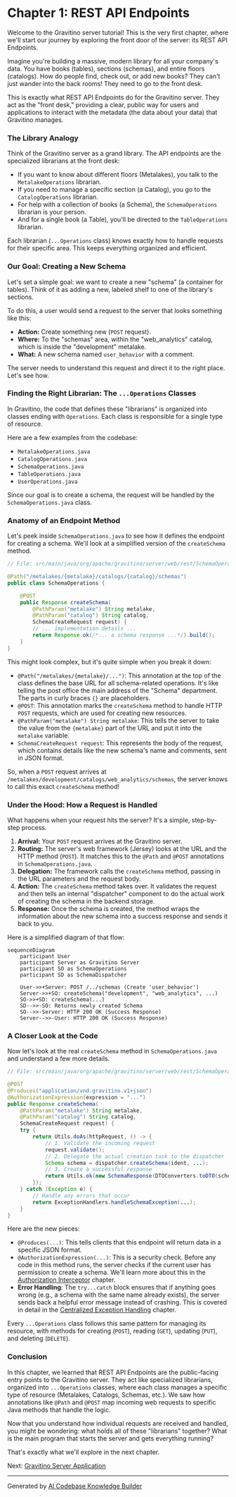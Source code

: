 # Chapter 1: REST API Endpoints

Welcome to the Gravitino server tutorial! This is the very first chapter, where we'll start our journey by exploring the front door of the server: its REST API Endpoints.

Imagine you're building a massive, modern library for all your company's data. You have books (tables), sections (schemas), and entire floors (catalogs). How do people find, check out, or add new books? They can't just wander into the back rooms! They need to go to the front desk.

This is exactly what REST API Endpoints do for the Gravitino server. They act as the "front desk," providing a clear, public way for users and applications to interact with the metadata (the data about your data) that Gravitino manages.

### The Library Analogy

Think of the Gravitino server as a grand library. The API endpoints are the specialized librarians at the front desk:

*   If you want to know about different floors (Metalakes), you talk to the `MetalakeOperations` librarian.
*   If you need to manage a specific section (a Catalog), you go to the `CatalogOperations` librarian.
*   For help with a collection of books (a Schema), the `SchemaOperations` librarian is your person.
*   And for a single book (a Table), you'll be directed to the `TableOperations` librarian.

Each librarian (`...Operations` class) knows exactly how to handle requests for their specific area. This keeps everything organized and efficient.

### Our Goal: Creating a New Schema

Let's set a simple goal: we want to create a new "schema" (a container for tables). Think of it as adding a new, labeled shelf to one of the library's sections.

To do this, a user would send a request to the server that looks something like this:

*   **Action:** Create something new (`POST` request).
*   **Where:** To the "schemas" area, within the "web_analytics" catalog, which is inside the "development" metalake.
*   **What:** A new schema named `user_behavior` with a comment.

The server needs to understand this request and direct it to the right place. Let's see how.

### Finding the Right Librarian: The `...Operations` Classes

In Gravitino, the code that defines these "librarians" is organized into classes ending with `Operations`. Each class is responsible for a single type of resource.

Here are a few examples from the codebase:
*   `MetalakeOperations.java`
*   `CatalogOperations.java`
*   `SchemaOperations.java`
*   `TableOperations.java`
*   `UserOperations.java`

Since our goal is to create a schema, the request will be handled by the `SchemaOperations.java` class.

### Anatomy of an Endpoint Method

Let's peek inside `SchemaOperations.java` to see how it defines the endpoint for creating a schema. We'll look at a simplified version of the `createSchema` method.

```java
// File: src/main/java/org/apache/gravitino/server/web/rest/SchemaOperations.java

@Path("/metalakes/{metalake}/catalogs/{catalog}/schemas")
public class SchemaOperations {

    @POST
    public Response createSchema(
        @PathParam("metalake") String metalake,
        @PathParam("catalog") String catalog,
        SchemaCreateRequest request) {
        // ... implementation details ...
        return Response.ok(/*... a schema response ...*/).build();
    }
}
```

This might look complex, but it's quite simple when you break it down:

*   `@Path("/metalakes/{metalake}/...")`: This annotation at the top of the class defines the base URL for all schema-related operations. It's like telling the post office the main address of the "Schema" department. The parts in curly braces `{}` are placeholders.
*   `@POST`: This annotation marks the `createSchema` method to handle HTTP `POST` requests, which are used for creating new resources.
*   `@PathParam("metalake") String metalake`: This tells the server to take the value from the `{metalake}` part of the URL and put it into the `metalake` variable.
*   `SchemaCreateRequest request`: This represents the body of the request, which contains details like the new schema's name and comments, sent in JSON format.

So, when a `POST` request arrives at `/metalakes/development/catalogs/web_analytics/schemas`, the server knows to call this exact `createSchema` method!

### Under the Hood: How a Request is Handled

What happens when your request hits the server? It's a simple, step-by-step process.

1.  **Arrival:** Your `POST` request arrives at the Gravitino server.
2.  **Routing:** The server's web framework (Jersey) looks at the URL and the HTTP method (`POST`). It matches this to the `@Path` and `@POST` annotations in `SchemaOperations.java`.
3.  **Delegation:** The framework calls the `createSchema` method, passing in the URL parameters and the request body.
4.  **Action:** The `createSchema` method takes over. It validates the request and then tells an internal "dispatcher" component to do the actual work of creating the schema in the backend storage.
5.  **Response:** Once the schema is created, the method wraps the information about the new schema into a success response and sends it back to you.

Here is a simplified diagram of that flow:

```mermaid
sequenceDiagram
    participant User
    participant Server as Gravitino Server
    participant SO as SchemaOperations
    participant SD as SchemaDispatcher

    User->>+Server: POST /../schemas (Create 'user_behavior')
    Server->>+SO: createSchema("development", "web_analytics", ...)
    SO->>+SD: createSchema(...)
    SD-->>-SO: Returns newly created Schema
    SO-->>-Server: HTTP 200 OK (Success Response)
    Server-->>-User: HTTP 200 OK (Success Response)
```

### A Closer Look at the Code

Now let's look at the real `createSchema` method in `SchemaOperations.java` and understand a few more details.

```java
// File: src/main/java/org/apache/gravitino/server/web/rest/SchemaOperations.java

@POST
@Produces("application/vnd.gravitino.v1+json")
@AuthorizationExpression(expression = "...")
public Response createSchema(
    @PathParam("metalake") String metalake,
    @PathParam("catalog") String catalog,
    SchemaCreateRequest request) {
    try {
        return Utils.doAs(httpRequest, () -> {
            // 1. Validate the incoming request
            request.validate();
            // 2. Delegate the actual creation task to the dispatcher
            Schema schema = dispatcher.createSchema(ident, ...);
            // 3. Create a successful response
            return Utils.ok(new SchemaResponse(DTOConverters.toDTO(schema)));
        });
    } catch (Exception e) {
        // Handle any errors that occur
        return ExceptionHandlers.handleSchemaException(...);
    }
}
```

Here are the new pieces:

*   `@Produces(...)`: This tells clients that this endpoint will return data in a specific JSON format.
*   `@AuthorizationExpression(...)`: This is a security check. Before any code in this method runs, the server checks if the current user has permission to create a schema. We'll learn more about this in the [Authorization Interceptor](03_authorization_interceptor_.md) chapter.
*   **Error Handling**: The `try...catch` block ensures that if anything goes wrong (e.g., a schema with the same name already exists), the server sends back a helpful error message instead of crashing. This is covered in detail in the [Centralized Exception Handling](04_centralized_exception_handling_.md) chapter.

Every `...Operations` class follows this same pattern for managing its resource, with methods for creating (`POST`), reading (`GET`), updating (`PUT`), and deleting (`DELETE`).

### Conclusion

In this chapter, we learned that REST API Endpoints are the public-facing entry points to the Gravitino server. They act like specialized librarians, organized into `...Operations` classes, where each class manages a specific type of resource (Metalakes, Catalogs, Schemas, etc.). We saw how annotations like `@Path` and `@POST` map incoming web requests to specific Java methods that handle the logic.

Now that you understand how individual requests are received and handled, you might be wondering: what holds all of these "librarians" together? What is the main program that starts the server and gets everything running?

That's exactly what we'll explore in the next chapter.

Next: [Gravitino Server Application](02_gravitino_server_application_.md)

---

Generated by [AI Codebase Knowledge Builder](https://github.com/The-Pocket/Tutorial-Codebase-Knowledge)
